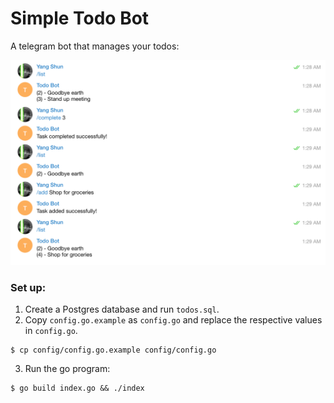 # Simple Todo Bot

A telegram bot that manages your todos:

![Example](screenshots/example.png)

### Set up:

1. Create a Postgres database and run `todos.sql`.
2. Copy `config.go.example` as `config.go` and replace the respective values in `config.go`.
```
$ cp config/config.go.example config/config.go
```

3. Run the go program:

```
$ go build index.go && ./index
```
